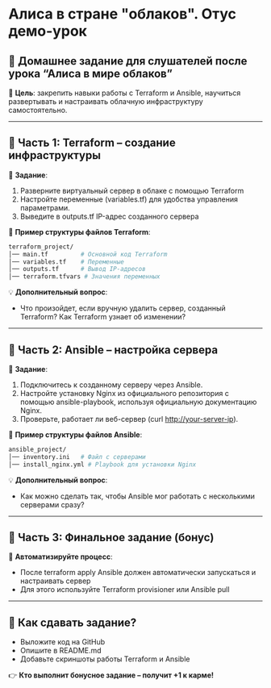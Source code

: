 # Алиса в стране "облаков". Отус демо-урок

## 📌 Домашнее задание для слушателей после урока “Алиса в мире облаков”

🎯 **Цель**: закрепить навыки работы с Terraform и Ansible, научиться развертывать и настраивать облачную инфраструктуру самостоятельно.

---

## 🔹 Часть 1: Terraform – создание инфраструктуры

📌 **Задание**:

  1. Разверните виртуальный сервер в облаке с помощью Terraform
  2. Настройте переменные (variables.tf) для удобства управления параметрами.
  3. Выведите в outputs.tf IP-адрес созданного сервера

📜 **Пример структуры файлов Terraform**:

```sh
terraform_project/
│── main.tf         # Основной код Terraform
│── variables.tf    # Переменные
│── outputs.tf      # Вывод IP-адресов
│── terraform.tfvars # Значения переменных
```

💡 **Дополнительный вопрос**:

- Что произойдет, если вручную удалить сервер, созданный Terraform? Как Terraform узнает об изменении?

---

## 🔹 Часть 2: Ansible – настройка сервера

📌 **Задание**:

1. Подключитесь к созданному серверу через Ansible.
2. Настройте установку Nginx из официального репозитория с помощью ansible-playbook, используя официальную документацию Nginx.
3. Проверьте, работает ли веб-сервер (curl <http://your-server-ip>).

📜 **Пример структуры файлов Ansible**:

```sh
ansible_project/
│── inventory.ini   # Файл с серверами
│── install_nginx.yml # Playbook для установки Nginx
```

💡 **Дополнительный вопрос**:

- Как можно сделать так, чтобы Ansible мог работать с несколькими серверами сразу?

---

## 🔹 Часть 3: Финальное задание (бонус)

🔹 **Автоматизируйте процесс**:

- После terraform apply Ansible должен автоматически запускаться и настраивать сервер
- Для этого используйте Terraform provisioner или Ansible pull

---

## 📌 Как сдавать задание?

- Выложите код на GitHub
- Опишите в README.md
- Добавьте скриншоты работы Terraform и Ansible

👉 **Кто выполнит бонусное задание – получит +1 к карме!**
